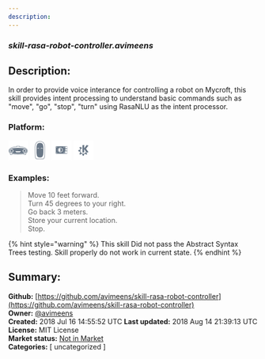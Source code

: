 ```yaml
---
description: 
---
```


### _skill-rasa-robot-controller.avimeens_  
## Description:  
In order to provide voice interance for controlling a robot on Mycroft, this skill provides intent processing to understand basic commands such as "move", "go", "stop", "turn" using RasaNLU as the intent processor.  
  
  
### Platform:  
 ![Mark I](../.gitbook/assets/mark-1-icon.png)  ![Mark II](../.gitbook/assets/mark-2-icon.png)  ![Picroft](../.gitbook/assets/picroft-icon.png)  ![plasmoid](../.gitbook/assets/kde.png)   
### Examples:  
> Move 10 feet forward.  
> Turn 45 degrees to your right.  
> Go back 3 meters.  
> Store your current location.  
> Stop.  
  
{% hint style="warning" %}
This skill Did not pass the Abstract Syntax Trees testing. Skill properly do not work in current state.
{% endhint %}
  
## Summary:  
**Github:** [https://github.com/avimeens/skill-rasa-robot-controller](https://github.com/avimeens/skill-rasa-robot-controller)  
**Owner:** [@avimeens](https://github.com/avimeens)  
**Created:** 2018 Jul 16 14:55:52 UTC  **Last updated:** 2018 Aug 14 21:39:13 UTC  
**License:** MIT License  
**Market status:** [Not in Market](https://market.mycroft.ai/skill/)  
**Categories:** [ uncategorized ]   
